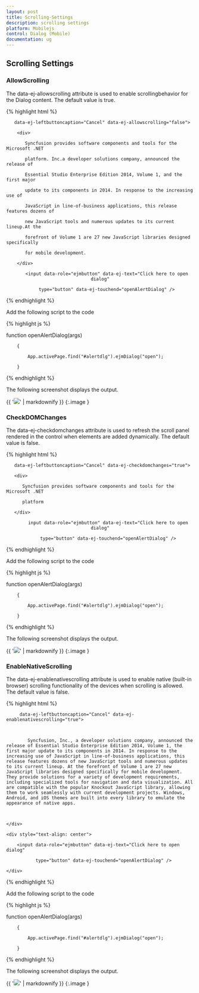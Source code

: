 ```yaml
---
layout: post
title: Scrolling-Settings
description: scrolling settings
platform: Mobilejs
control: Dialog (Mobile)
documentation: ug
---
```


## Scrolling Settings

### AllowScrolling

The data-ej-allowscrolling attribute is used to enable scrollingbehavior for the Dialog content. The default value is true.

{% highlight html %}



<div id="alertdlg" data-role="ejmdialog" data-ej-title="Welcome to Syncfusion"

       data-ej-leftbuttoncaption="Cancel" data-ej-allowscrolling="false">

        <div>

           Syncfusion provides software components and tools for the Microsoft .NET   

           platform. Inc.a developer solutions company, announced the release of  

           Essential Studio Enterprise Edition 2014, Volume 1, and the first major  

           update to its components in 2014. In response to the increasing use of  

           JavaScript in line-of-business applications, this release features dozens of 

           new JavaScript tools and numerous updates to its current lineup.At the 

           forefront of Volume 1 are 27 new JavaScript libraries designed specifically 

           for mobile development.

        </div>

</div>

<div style="text-align: center">

         <input data-role="ejmbutton" data-ej-text="Click here to open dialog"

         type="button" data-ej-touchend="openAlertDialog" />

</div>



{% endhighlight %}



Add the following script to the code

{% highlight js %}



function openAlertDialog(args)

        {

            App.activePage.find("#alertdlg").ejmDialog("open");

        }





{% endhighlight %}



The following screenshot displays the output.

{{ '![](Scrolling-Settings_images/Scrolling-Settings_img1.png)' | markdownify }}
{:.image }


### CheckDOMChanges

The data-ej-checkdomchanges attribute is used to refresh the scroll panel rendered in the control when elements are added dynamically. The default value is false.

{% highlight html %}



<div id="alertdlg" data-role="ejmdialog" data-ej-title="Welcome to Syncfusion"

       data-ej-leftbuttoncaption="Cancel" data-ej-checkdomchanges="true">

       <div>

          Syncfusion provides software components and tools for the Microsoft .NET 

          platform

       </div>

</div>

<div style="text-align: center">

          input data-role="ejmbutton" data-ej-text="Click here to open dialog"

          type="button" data-ej-touchend="openAlertDialog" />

</div>



{% endhighlight %}



Add the following script to the code

{% highlight js %}



function openAlertDialog(args)

        {

            App.activePage.find("#alertdlg").ejmDialog("open");

        }





{% endhighlight %}



The following screenshot displays the output.

{{ '![](Scrolling-Settings_images/Scrolling-Settings_img2.png)' | markdownify }}
{:.image }


### EnableNativeScrolling

The data-ej-enablenativescrolling attribute is used to enable native (built-in browser) scrolling functionality of the devices when scrolling is allowed. The default value is false.

{% highlight html %}



  <div id="alertdlg" data-role="ejmdialog" data-ej-title="Welcome to Syncfusion"

         data-ej-leftbuttoncaption="Cancel" data-ej-enablenativescrolling="true">



            Syncfusion, Inc., a developer solutions company, announced the release of Essential Studio Enterprise Edition 2014, Volume 1, the first major update to its components in 2014. In response to the increasing use of JavaScript in line-of-business applications, this release features dozens of new JavaScript tools and numerous updates to its current lineup. At the forefront of Volume 1 are 27 new JavaScript libraries designed specifically for mobile development. They provide solutions for a variety of development requirements, including specialized tools for navigation and data visualization. All are compatible with the popular Knockout JavaScript library, allowing them to work seamlessly with current development projects. Windows, Android, and iOS themes are built into every library to emulate the appearance of native apps.



    </div>

    <div style="text-align: center">

        <input data-role="ejmbutton" data-ej-text="Click here to open dialog"

               type="button" data-ej-touchend="openAlertDialog" />

    </div>



{% endhighlight %}



Add the following script to the code

{% highlight js %}



function openAlertDialog(args)

        {

            App.activePage.find("#alertdlg").ejmDialog("open");

        }





{% endhighlight %}



The following screenshot displays the output.

{{ '![](Scrolling-Settings_images/Scrolling-Settings_img3.png)' | markdownify }}
{:.image }


